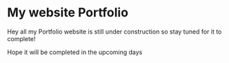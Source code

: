 # My website Portfolio

Hey all my Portfolio website is still under construction so stay tuned for it to complete!

Hope it will be completed in the upcoming days